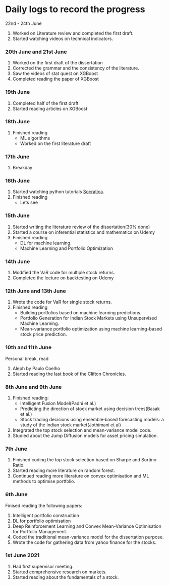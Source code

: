 # Daily logs to record the progress
22nd - 24th June
1. Worked on Literature review and completed the first draft.
2. Started watching videos on technical indicators.
### 20th June and 21st June
1. Worked on the first draft of the dissertation
2. Corrected the grammar and the consistency of the literature.
3. Saw the videos of stat quest on XGBoost
4. Completed reading the paper of XGBoost
### 19th June
1. Completed half of the first draft
2. Started reading articles on XGBoost
### 18th June
1. Finished reading 
   - ML algorithms
   - Worked on the first literature draft
### 17th June
1. Breakday
### 16th June
1. Started watching python tutorials [Socratica](https://www.youtube.com/watch?v=apACNr7DC_s&list=PLi01XoE8jYohWFPpC17Z-wWhPOSuh8Er-&index=23).
2. Finished reading
   - Lets see 
### 15th June 
1. Started writing the literature review of the dissertation(30% done)
2. Started a course on inferential statistics and mathematics on Udemy
3. Finished reading
   - DL for machine learning.
   - Machine Learning and Portfolio Optimization
### 14th June
1. Modified the VaR code for multiple stock returns.
2. Completed the lecture on backtesting on Udemy
### 12th June and 13th June
1. Wrote the code for VaR for single stock returns.
2. Finished reading
   - Building portfolios based on machine learning
predictions.
   - Portfolio Generation for Indian Stock Markets
using Unsupervised Machine Learning.
   - Mean–variance portfolio optimization using machine learning-based
stock price prediction.
### 10th and 11th June
Personal break, read 
1. Aleph by Paulo Coelho
2. Started reading the last book of the Clifton Chronicles.
### 8th June and 9th June
1. Finished reading:
   - Intelligent Fusion Model(Padhi et al.)
   - Predicting the direction of stock market using decision trees(Basak et al.)
   - Stock trading decisions using ensemble‐based forecasting models: a study of the Indian stock market(Jothimani et al)
2. Integrated the top stock selection and mean-variance model code.
3. Studied about the Jump Diffusion models for asset pricing simulation.
### 7th June
1. Finished coding the top stock selection based on Sharpe and Sortino Ratio.
2. Started reading more literature on random forest.
3. Continued reading more literature on convex optimisation and ML methods to optimise portfolio.
### 6th June
Finised reading the following papers:
1. Intelligent portfolio construction
2. DL for portfolio optimisation
3. Deep Reinforcement Learning and Convex
Mean-Variance Optimisation for Portfolio
Management.
1. Coded the traditional mean-variance model for the dissertation purpose.
2. Wrote the code for gathering data from yahoo finance for the stocks.
### 1st June 2021
1. Had first supervisor meeting.
2. Started comprehensive research on markets.
3. Started reading about the fundamentals of a stock.